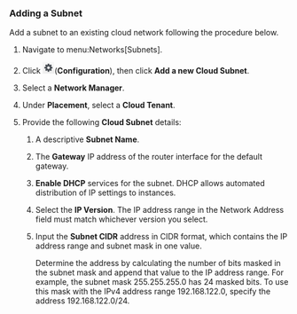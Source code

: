 ### Adding a Subnet

Add a subnet to an existing cloud network following the procedure below.

1.  Navigate to menu:Networks\[Subnets\].

2.  Click ![Configuration](/images/1847.png)(**Configuration**), then
    click **Add a new Cloud Subnet**.

3.  Select a **Network Manager**.

4.  Under **Placement**, select a **Cloud Tenant**.

5.  Provide the following **Cloud Subnet** details:

    1.  A descriptive **Subnet Name**.

    2.  The **Gateway** IP address of the router interface for the
        default gateway.

    3.  **Enable DHCP** services for the subnet. DHCP allows automated
        distribution of IP settings to instances.

    4.  Select the **IP Version**. The IP address range in the Network
        Address field must match whichever version you select.

    5.  Input the **Subnet CIDR** address in CIDR format, which contains
        the IP address range and subnet mask in one value.

        <div class="note">

        Determine the address by calculating the number of bits masked
        in the subnet mask and append that value to the IP address
        range. For example, the subnet mask 255.255.255.0 has 24 masked
        bits. To use this mask with the IPv4 address range
        192.168.122.0, specify the address 192.168.122.0/24.

        </div>
